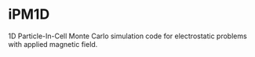 # iPM1D
1D Particle-In-Cell Monte Carlo simulation code for electrostatic problems with applied magnetic field.
